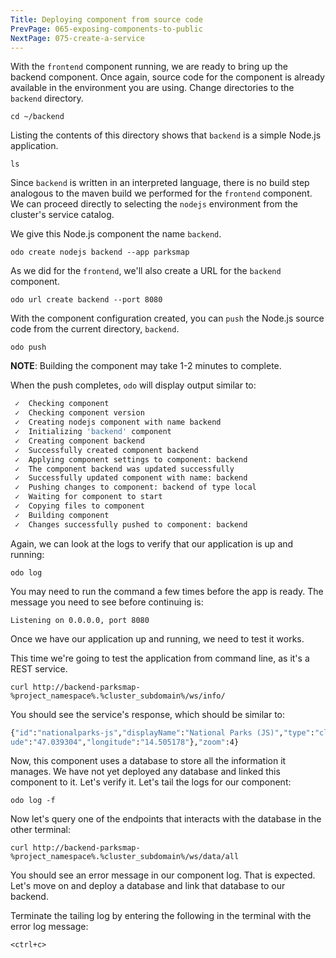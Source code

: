 ```yaml
---
Title: Deploying component from source code
PrevPage: 065-exposing-components-to-public
NextPage: 075-create-a-service
---
```


With the ``frontend`` component running, we are ready to bring up the backend component. Once again, source code for the component is already available in the environment you are using. Change directories to the ``backend`` directory.

```execute-1
cd ~/backend
```

Listing the contents of this directory shows that ``backend`` is a simple Node.js application.

```execute-1
ls
```

Since ``backend`` is written in an interpreted language, there is no build step analogous to the maven build we performed for the ``frontend`` component. We can proceed directly to selecting the ``nodejs`` environment from the cluster's service catalog.

We give this Node.js component the name ``backend``.

```execute-1
odo create nodejs backend --app parksmap
```

As we did for the ``frontend``, we'll also create a URL for the ``backend`` component.

```execute-1
odo url create backend --port 8080
```
With the component configuration created, you can ``push`` the Node.js source code from the current directory, ``backend``.

```execute-1
odo push
```
__NOTE__: Building the component may take 1-2 minutes to complete.

When the push completes, ``odo`` will display output similar to:

```bash
 ✓  Checking component
 ✓  Checking component version
 ✓  Creating nodejs component with name backend
 ✓  Initializing 'backend' component
 ✓  Creating component backend
 ✓  Successfully created component backend
 ✓  Applying component settings to component: backend
 ✓  The component backend was updated successfully
 ✓  Successfully updated component with name: backend
 ✓  Pushing changes to component: backend of type local
 ✓  Waiting for component to start
 ✓  Copying files to component
 ✓  Building component
 ✓  Changes successfully pushed to component: backend
```

Again, we can look at the logs to verify that our application is up and running:

```execute-1
odo log
```

You may need to run the command a few times before the app is ready. The message you need to see before continuing is:

```
Listening on 0.0.0.0, port 8080
```

Once we have our application up and running, we need to test it works.

This time we're going to test the application from command line, as it's a REST service.

```execute-2
curl http://backend-parksmap-%project_namespace%.%cluster_subdomain%/ws/info/
```

You should see the service's response, which should be similar to:

```bash
{"id":"nationalparks-js","displayName":"National Parks (JS)","type":"cluster","center":{"latit
ude":"47.039304","longitude":"14.505178"},"zoom":4}
```

Now, this component uses a database to store all the information it manages. We have not yet deployed any database and linked this component to it. Let's verify it. Let's tail the logs for our component:

```execute-1
odo log -f
```

Now let's query one of the endpoints that interacts with the database in the other terminal:

```execute-2
curl http://backend-parksmap-%project_namespace%.%cluster_subdomain%/ws/data/all
```

You should see an error message in our component log. That is expected. Let's move on and deploy a database and link that database to our backend.

Terminate the tailing log by entering the following in the terminal with the error log message:

```execute-1
<ctrl+c>
```
